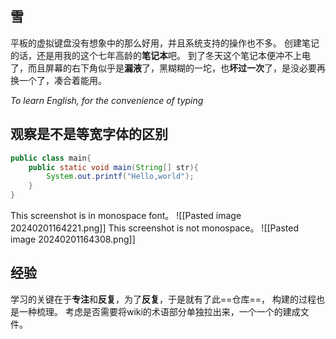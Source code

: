 ## 雪
平板的虚拟键盘没有想象中的那么好用，并且系统支持的操作也不多。
创建笔记的话，还是用我的这个七年高龄的**笔记本**吧。
到了冬天这个笔记本便冲不上电了，而且屏幕的右下角似乎是**漏液**了，黑糊糊的一坨，也**坏过一次**了，是没必要再换一个了，凑合着能用。

*To learn English, for the convenience of typing*
## 观察是不是等宽字体的区别
```java
public class main{
	public static void main(String[] str){
		System.out.printf("Hello,world");
	}
}
```

This screenshot is in monospace font。
![[Pasted image 20240201164221.png]]
This screenshot is not monospace。
![[Pasted image 20240201164308.png]]
## 经验
学习的关键在于**专注**和**反复**，为了**反复**，于是就有了此==仓库==，
构建的过程也是一种梳理。
考虑是否需要将wiki的术语部分单独拉出来，一个一个的建成文件。
